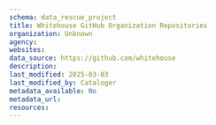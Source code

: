 ```yaml
---
schema: data_rescue_project 
title: Whitehouse GitHub Organization Repositories
organization: Unknown
agency: 
websites: 
data_source: https://github.com/whitehouse
description: 
last_modified: 2025-03-03
last_modified_by: Cataloger
metadata_available: No
metadata_url: 
resources:
---
```

